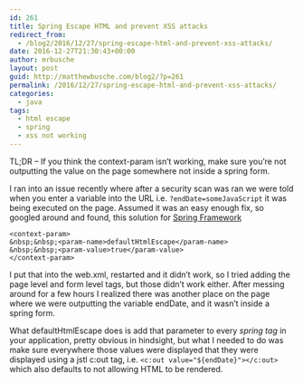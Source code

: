 ```yaml
---
id: 261
title: Spring Escape HTML and prevent XSS attacks
redirect_from:
  - /blog2/2016/12/27/spring-escape-html-and-prevent-xss-attacks/
date: 2016-12-27T21:30:43+00:00
author: mrbusche
layout: post
guid: http://matthewbusche.com/blog2/?p=261
permalink: /2016/12/27/spring-escape-html-and-prevent-xss-attacks/
categories:
  - java
tags:
  - html escape
  - spring
  - xss not working
---
```

TL;DR &#8211; If you think the context-param isn&#8217;t working, make sure you&#8217;re not outputting the value on the page somewhere not inside a spring form.

I ran into an issue recently where after a security scan was ran we were told when you enter a variable into the URL i.e. `?endDate=someJavaScript` it was being executed on the page. Assumed it was an easy enough fix, so googled around and found, this solution for [Spring Framework](http://stackoverflow.com/questions/2147958/how-do-i-prevent-people-from-doing-xss-in-spring-mvc)

    <context-param>
    &nbsp;&nbsp;<param-name>defaultHtmlEscape</param-name>
    &nbsp;&nbsp;<param-value>true</param-value>
    </context-param>

I put that into the web.xml, restarted and it didn&#8217;t work, so I tried adding the page level and form level tags, but those didn&#8217;t work either. After messing around for a few hours I realized there was another place on the page where we were outputting the variable endDate, and it wasn&#8217;t inside a spring form.

What defaultHtmlEscape does is add that parameter to every _spring tag_ in your application, pretty obvious in hindsight, but what I needed to do was make sure everywhere those values were displayed that they were displayed using a jstl c:out tag, i.e. `<c:out value="${endDate}"></c:out>` which also defaults to not allowing HTML to be rendered.